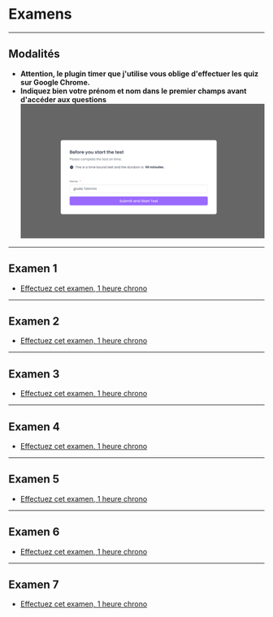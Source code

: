 # Examens

---

## Modalités

- **Attention, le plugin timer que j'utilise vous oblige d'effectuer les quiz sur Google Chrome.**
- **Indiquez bien votre prénom et nom dans le premier champs avant d'accéder aux questions**
![timer](./img/timer.png)

---

## Examen 1

- [Effectuez cet examen, 1 heure chrono](https://fill.boloforms.com/proctor/1iLS2GS-E5hjzQpMv_GRnjUmbmPILRdhZ1kKS8tC5NoI?p=view)

---

## Examen 2

- [Effectuez cet examen, 1 heure chrono](https://fill.boloforms.com/proctor/18kZlYL8DyvsN6D7ULL8UT_gg2eK2S1a5vbE-oRCOu-E?p=view)

---

## Examen 3

- [Effectuez cet examen, 1 heure chrono](https://fill.boloforms.com/proctor/1Mn-U1NU1SfrcEekyN_eJ2yR6szPxiJrrXgFrwOLqcRM?p=view)

---

## Examen 4

- [Effectuez cet examen, 1 heure chrono](https://fill.boloforms.com/proctor/1GNGMV2-ozgBqfYklKbkst6B50OurR-bm_cgKbYwBPYo?p=view)

---

## Examen 5

- [Effectuez cet examen, 1 heure chrono](https://fill.boloforms.com/proctor/1dfKJX8C9CHk2aE-k_cwbKPtZgWpcr5uSEAIiau4n5q8?p=view)

---

## Examen 6

- [Effectuez cet examen, 1 heure chrono](https://fill.boloforms.com/proctor/1L7_DOhbpZM0totb7WqKUduzlPxCbwbZl6exf9siou0k?p=view)


---

## Examen 7

- [Effectuez cet examen, 1 heure chrono](https://fill.boloforms.com/proctor/1LHW33yB9MRfzQMjtep2RaS0V4QQU5rd0IzLvfOEn0Xs?p=view)

